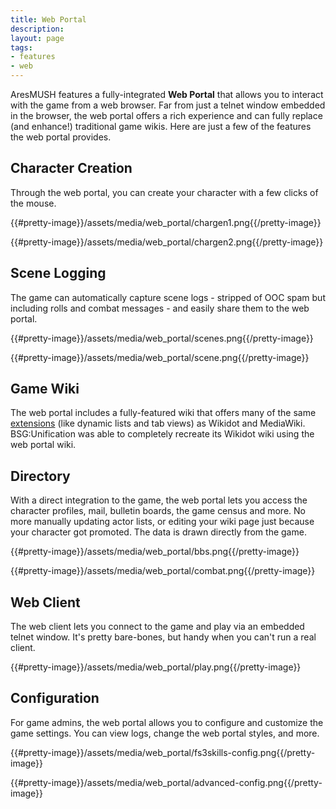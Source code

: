 ```yaml
---
title: Web Portal
description:
layout: page
tags: 
- features
- web
---
```


AresMUSH features a fully-integrated **Web Portal** that allows you to interact with the game from a web browser.  Far from just a telnet window embedded in the browser, the web portal offers a rich experience and can fully replace (and enhance!) traditional game wikis.  Here are just a few of the features the web portal provides.

## Character Creation

Through the web portal, you can create your character with a few clicks of the mouse.

{{#pretty-image}}/assets/media/web_portal/chargen1.png{{/pretty-image}}

{{#pretty-image}}/assets/media/web_portal/chargen2.png{{/pretty-image}}

## Scene Logging

The game can automatically capture scene logs - stripped of OOC spam but including rolls and combat messages - and easily share them to the web portal.

{{#pretty-image}}/assets/media/web_portal/scenes.png{{/pretty-image}}

{{#pretty-image}}/assets/media/web_portal/scene.png{{/pretty-image}}

## Game Wiki

The web portal includes a fully-featured wiki that offers many of the same [extensions](/help/1-0/website/markdown/) (like dynamic lists and tab views) as Wikidot and MediaWiki.  BSG:Unification was able to completely recreate its Wikidot wiki using the web portal wiki.

## Directory

With a direct integration to the game, the web portal lets you access the character profiles, mail, bulletin boards, the game census and more.  No more manually updating actor lists, or editing your wiki page just because your character got promoted.  The data is drawn directly from the game.

{{#pretty-image}}/assets/media/web_portal/bbs.png{{/pretty-image}}

{{#pretty-image}}/assets/media/web_portal/combat.png{{/pretty-image}}

## Web Client

The web client lets you connect to the game and play via an embedded telnet window.  It's pretty bare-bones, but handy when you can't run a real client.

{{#pretty-image}}/assets/media/web_portal/play.png{{/pretty-image}}

## Configuration

For game admins, the web portal allows you to configure and customize the game settings.  You can view logs, change the web portal styles, and more.

{{#pretty-image}}/assets/media/web_portal/fs3skills-config.png{{/pretty-image}}

{{#pretty-image}}/assets/media/web_portal/advanced-config.png{{/pretty-image}}
